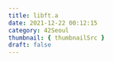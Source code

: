 ```yaml
---
title: libft.a
date: 2021-12-22 00:12:15
category: 42Seoul
thumbnail: { thumbnailSrc }
draft: false
---
```



